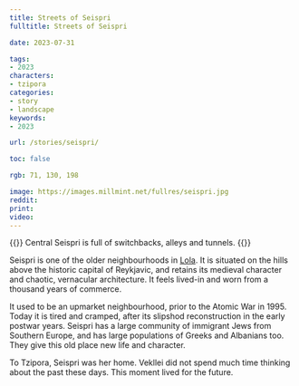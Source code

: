 ```yaml
---
title: Streets of Seispri
fulltitle: Streets of Seispri

date: 2023-07-31

tags:
- 2023
characters:
- tzipora
categories:
- story
- landscape
keywords:
- 2023

url: /stories/seispri/

toc: false

rgb: 71, 130, 198

image: https://images.millmint.net/fullres/seispri.jpg
reddit:
print:
video:
---
```

{{<note caption>}}
Central Seispri is full of switchbacks, alleys and tunnels.
{{</note>}}

Seispri is one of the older neighbourhoods in [Lola](/lola/). It is situated on the hills above the historic capital of Reykjavic, and retains its medieval character and chaotic, vernacular architecture. It feels lived-in and worn from a thousand years of commerce.

It used to be an upmarket neighbourhood, prior to the Atomic War in 1995. Today it is tired and cramped, after its slipshod reconstruction in the early postwar years. Seispri has a large community of immigrant Jews from Southern Europe, and has large populations of Greeks and Albanians too. They give this old place new life and character.

To Tzipora, Seispri was her home. Vekllei did not spend much time thinking about the past these days. This moment lived for the future.

